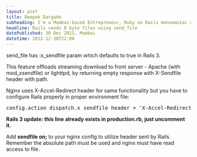 ```yaml
---
layout: post
title: Deepak Dargade
subheading: I'm a Mumbai-based Entrepreneur, Ruby on Rails monomaniac and Food enthusiast.
headline: Rails sends 0 byte files using send_file
datePublished: 30 Dec 2012, Mumbai
datetime: 2012-12-30T22:00
---
```


send_file has :x_sendfile param which defaults to true in Rails 3.

This feature offloads streaming download to front server - Apache (with mod_xsendfile) or lighttpd, by returning empty response with X-Sendfile header with path.

Nginx uses X-Accel-Redirect header for same functionality but you have to configure Rails properly in proper environment file:

<pre>
config.action_dispatch.x_sendfile_header = 'X-Accel-Redirect'
</pre>

<b>Rails 3 update: this line already exists in production.rb, just uncomment it.</b>

Add <b>sendfile on;</b> to your nginx config to utilize header sent by Rails.
Remember the absolute path must be used and nginx must have read access to file.